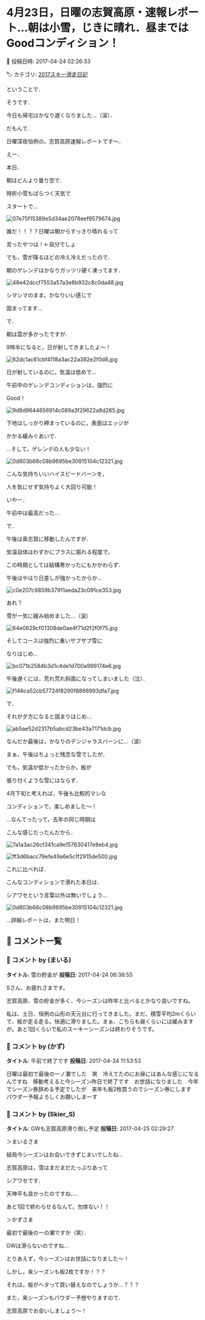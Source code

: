 # 4月23日，日曜の志賀高原・速報レポート…朝は小雪，じきに晴れ．昼まではGoodコンディション！

📅 投稿日時: 2017-04-24 02:26:33

🏷️ カテゴリ: [2017スキー滑走日記](c7d777cecfc91bdf0fa464ad62c6d49ab.md)

ということで．


そうです．


今日も帰宅はかなり遅くなりました…（涙）．





だもんで．


日曜深夜恒例の，志賀高原速報レポートです～．





えー．


本日．


朝はどんより曇り空で．


時折小雪もぱらつく天気で


スタートで…




![07e75f15389e5d34ae2078eef9579674.jpg](images/07e75f15389e5d34ae2078eef9579674.jpg)




誰だ！！？？日曜は朝からすっきり晴れるって


言ったやつは！←自分でしょ





でも，雪が降るほどの冷え冷えだったので．


朝のゲレンデはかなりガッツリ硬く凍ってます．




![48e42dccf7553a57a3e8b932c8c0da48.jpg](images/48e42dccf7553a57a3e8b932c8c0da48.jpg)




シマシマのまま，かなりいい感じで


固まってます…





で．


朝は雲が多かったですが．


9時半になると，日が射してきましたよ～！




![62dc1ac61cbf4118a3ac22a382e2f0d8.jpg](images/62dc1ac61cbf4118a3ac22a382e2f0d8.jpg)




日が射しているのに，気温は低めで…


午前中のゲレンデコンディションは，強烈に


Good！




![9d8d9644656914c089a3f29622a8d265.jpg](images/9d8d9644656914c089a3f29622a8d265.jpg)




下地はしっかり締まっているのに，表面はエッジが


かかる緩みぐあいで．


…そして，ゲレンデの人も少ない！




![0d803b66c08b9695be30915104c12321.jpg](images/0d803b66c08b9695be30915104c12321.jpg)




こんな気持ちいいハイスピードバーンを，


人を気にせず気持ちよく大回り可能！


いやー．


午前中は最高だった…





で．


午後は奥志賀に移動したんですが．


気温自体はわずかにプラスに振れる程度で，


この時期としては結構寒かったにもかかわらず．


午後はやはり日差しが強かったからか…




![c0e207c9859b37911aeda23c091ce353.jpg](images/c0e207c9859b37911aeda23c091ce353.jpg)




あれ？


雪が一気に緩み始めました…（涙）




![64e0629cf01308de0ae4f71d2f2f0f75.jpg](images/64e0629cf01308de0ae4f71d2f2f0f75.jpg)




そしてコースは強烈に重いザブザブ雪に


なりはじめ…




![bc071b2584b3d1c4de1d700a999174e6.jpg](images/bc071b2584b3d1c4de1d700a999174e6.jpg)




午後遅くには，荒れ荒れ斜面になってしまいました（泣）．




![f146ca52cb57724f8290f8866993dfa7.jpg](images/f146ca52cb57724f8290f8866993dfa7.jpg)




で．


それが夕方になると固まりはじめ…




![ab5ae52d2317b5abcd23be43a7171dcb.jpg](images/ab5ae52d2317b5abcd23be43a7171dcb.jpg)




なんだか最後は，かなりのデンジャラスバーンに…（涙）





まぁ，午後はちょっと残念な雪でしたが．


でも，気温が低かったからか，板が


張り付くような雪にはならず．


4月下旬と考えれば，午後も比較的マシな


コンディションで，楽しめました～！





…なんてったって，去年の同じ時期は


こんな感じだったんだから．




![7a1a3ac26cf341ca9e157630417e8eb4.jpg](images/7a1a3ac26cf341ca9e157630417e8eb4.jpg)









![ff3d6bacc79efe49a6e5c1f2915de500.jpg](images/ff3d6bacc79efe49a6e5c1f2915de500.jpg)




これに比べれば．


こんなコンディションで滑れた本日は．


シアワセという言葉以外は無いでしょう…




![0d803b66c08b9695be30915104c12321.jpg](images/0d803b66c08b9695be30915104c12321.jpg)







…詳細レポートは，また明日！

## 💬 コメント一覧

### 💬 コメント by (まいる)
**タイトル**: 雪の貯金が
**投稿日**: 2017-04-24 06:36:55

Sさん、お疲れさまです。

志賀高原、雪の貯金が多く、今シーズンは昨年と比べるとかなり良いですね。

私は、土日、恒例の山形の天元台に行ってきました。まだ、積雪平均2mくらいで、板が走る走る。快適に滑りました。まぁ、こちらも昼くらいには緩みますが。あと1回くらいで私のスーキーシーズンは終わりそうです。

### 💬 コメント by (かず)
**タイトル**: 午前で終了です
**投稿日**: 2017-04-24 11:53:53

日曜は最初で最後の一ノ瀬でした　笑　冷えてたのにお昼にはあんな感じになるんですね　移動考えると今シーズン昨日で終了です　お世話になりました　今年でシーズン券辞める予定でしたが　来年も板2枚買うのでシーズン券にします　パウダー予報よろしくお願いしまーす

### 💬 コメント by (Skier_S)
**タイトル**: GWも志賀高原滑り倒し予定
**投稿日**: 2017-04-25 02:29:27

＞まいるさま

結局今シーズンはお会いできずじまいでしたね…

志賀高原は，雪はまだまだたっぷりあって

シアワセです．

天神平も良かったのですね…．

あと1回で終わらせるなんて，勿体ない！！



＞かずさま

最初で最後の一の瀬ですか（笑）．

GWは滑らないのですね…

とりあえず，今シーズンはお世話になりました～！



しかし，来シーズンも板2枚ですか！？？

それは，板がヘタって買い替えなのでしょうか…？？？



また，来シーズンもパウダー予想やりますので．

志賀高原でお会いしましょう～！

